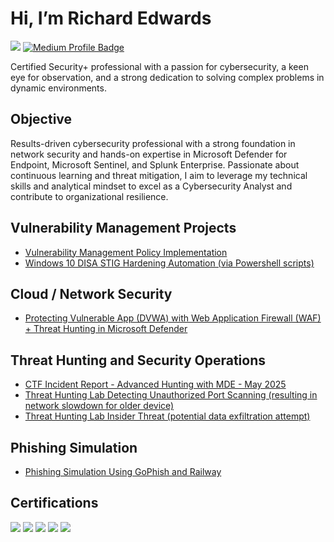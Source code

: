 # Hi, I’m Richard Edwards 
<a href="https://www.linkedin.com/in/richard-demetrius-edwards/"><img src="https://img.shields.io/badge/-LinkedIn-0072b1?&style=for-the-badge&logo=linkedin&logoColor=white" /></a>
<a href="https://medium.com/@richard.demetrius" target="_blank">
  <img src="https://img.shields.io/badge/-Medium-000000?style=for-the-badge&logo=medium&logoColor=white" alt="Medium Profile Badge">
</a>


Certified Security+ professional with a passion for cybersecurity, a keen eye for observation, and a strong dedication to solving complex problems in dynamic environments.

## Objective

Results-driven cybersecurity professional with a strong foundation in network security and hands-on expertise in Microsoft Defender for Endpoint, Microsoft Sentinel, and Splunk Enterprise. Passionate about continuous learning and threat mitigation, I aim to leverage my technical skills and analytical mindset to excel as a Cybersecurity Analyst and contribute to organizational resilience.

## Vulnerability Management Projects

* <a href="https://github.com/RichardE-cr/Vulnerability-Management-Program-Implementation">Vulnerability Management Policy Implementation</a>
* <a href ="https://github.com/RichardE-cr/STIG-Implementations">Windows 10 DISA STIG Hardening Automation (via Powershell scripts)</a>

## Cloud / Network Security 

* <a href="https://github.com/RichardE-cr/Cloud-Web-Security-Lab-with-Waf-and-Mde">Protecting Vulnerable App (DVWA) with Web Application Firewall (WAF) + Threat Hunting in Microsoft Defender</a>

## Threat Hunting and Security Operations

* <a href="https://github.com/RichardE-cr/CTF-Incident-Response-Report">CTF Incident Report - Advanced Hunting with MDE - May 2025</a>
* <a href="https://github.com/RichardE-cr/Threat-Hunting-Lab-Detecting-Unauthorized-Port-Scanning">Threat Hunting Lab Detecting Unauthorized Port Scanning (resulting in network slowdown for older device)</a>
* <a href="https://github.com/RichardE-cr/Threat-Hunt-Scenario-Data-Exfiltration">Threat Hunting Lab Insider Threat (potential data exfiltration attempt)</a>




## Phishing Simulation 

* <a href="https://github.com/RichardE-cr/Phishing-Simulator-excercise">Phishing Simulation Using GoPhish and Railway</a>



## Certifications

<div>
<img src="https://img.shields.io/badge/-Security%2B-FF0000?&style=for-the-badge&logo=CompTIA&logoColor=white" />
<img src="https://img.shields.io/badge/-Network%2B-FF9900?&style=for-the-badge&logo=CompTIA&logoColor=white" />
<img src="https://img.shields.io/badge/-Splunk_Core_User-000000?&style=for-the-badge&logo=Splunk&logoColor=white" />
<img src="https://img.shields.io/badge/-Azure_Fundamentals-0078D4?&style=for-the-badge&logo=Microsoft%20Azure&logoColor=white" />
<img src="https://img.shields.io/badge/-Professional_Scrum_Master_I-6DB33F?&style=for-the-badge&logo=Scrum&logoColor=white" />
</div>

